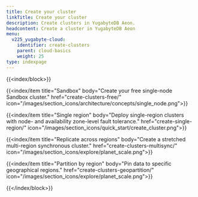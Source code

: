 ```yaml
---
title: Create your cluster
linkTitle: Create your cluster
description: Create clusters in YugabyteDB Aeon.
headcontent: Create a cluster in YugabyteDB Aeon
menu:
  v225_yugabyte-cloud:
    identifier: create-clusters
    parent: cloud-basics
    weight: 25
type: indexpage
---
```


{{<index/block>}}

  {{<index/item
    title="Sandbox"
    body="Create your free single-node Sandbox cluster."
    href="create-clusters-free/"
    icon="/images/section_icons/architecture/concepts/single_node.png">}}

  {{<index/item
    title="Single region"
    body="Deploy single-region clusters with node- and availability zone-level fault tolerance."
    href="create-single-region/"
    icon="/images/section_icons/quick_start/create_cluster.png">}}

  {{<index/item
    title="Replicate across regions"
    body="Create a stretched multi-region synchronous cluster."
    href="create-clusters-multisync/"
    icon="/images/section_icons/explore/planet_scale.png">}}

  {{<index/item
    title="Partition by region"
    body="Pin data to specific geographical regions."
    href="create-clusters-geopartition/"
    icon="/images/section_icons/explore/planet_scale.png">}}

{{</index/block>}}
